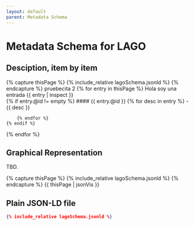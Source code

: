 ```yaml
---
layout: default
parent: Metadata Schema
---
```


# Metadata Schema for LAGO


## Desciption, item by item


{% capture thisPage %}
    {% include_relative lagoSchema.jsonld %}
{% endcapture %}
pruebecita 2
{% for entry in thisPage %}
    Hola soy una entrada
    {{ entry | inspect }}  
    {% if entry.@id  != empty %}
    #### {{ entry.@id }}
        {% for desc in entry %}
            - {{ desc }} 
        
        {% endfor %}
    {% endif %}
{% endfor %}



## Graphical Representation

TBD.

{% capture thisPage %}
    {% include_relative lagoSchema.jsonld %}
{% endcapture %}
{{ thisPage | jsonVis }}


## Plain JSON-LD file

```json
{% include_relative lagoSchema.jsonld %}
```
